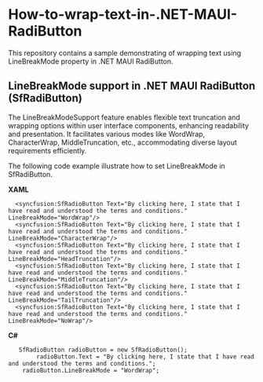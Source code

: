 # How-to-wrap-text-in-.NET-MAUI-RadiButton
This repository contains a sample demonstrating of wrapping text using LineBreakMode property in .NET MAUI RadiButton.

## LineBreakMode support in .NET MAUI RadiButton (SfRadiButton)
The LineBreakModeSupport feature enables flexible text truncation and wrapping options within user interface components, enhancing readability and presentation. It facilitates various modes like WordWrap, CharacterWrap, MiddleTruncation, etc., accommodating diverse layout requirements efficiently.

The following code example illustrate how to set LineBreakMode in SfRadiButton.

**XAML**
```
  <syncfusion:SfRadioButton Text="By clicking here, I state that I have read and understood the terms and conditions." LineBreakMode="WordWrap"/>
  <syncfusion:SfRadioButton Text="By clicking here, I state that I have read and understood the terms and conditions." LineBreakMode="CharacterWrap"/>
  <syncfusion:SfRadioButton Text="By clicking here, I state that I have read and understood the terms and conditions." LineBreakMode="HeadTruncation"/>
  <syncfusion:SfRadioButton Text="By clicking here, I state that I have read and understood the terms and conditions." LineBreakMode="MiddleTruncation"/>
  <syncfusion:SfRadioButton Text="By clicking here, I state that I have read and understood the terms and conditions." LineBreakMode="TailTruncation"/>
  <syncfusion:SfRadioButton Text="By clicking here, I state that I have read and understood the terms and conditions." LineBreakMode="NoWrap"/>

```

**C#**
```
   SfRadioButton radioButton = new SfRadioButton();
        radioButton.Text = "By clicking here, I state that I have read and understood the terms and conditions.";
	radioButton.LineBreakMode = "WordWrap"; 

```
